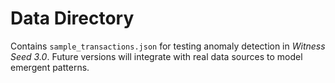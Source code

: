 # Data Directory

Contains `sample_transactions.json` for testing anomaly detection in *Witness Seed 3.0*. Future versions will integrate with real data sources to model emergent patterns.